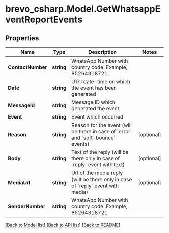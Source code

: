 # brevo_csharp.Model.GetWhatsappEventReportEvents
## Properties

Name | Type | Description | Notes
------------ | ------------- | ------------- | -------------
**ContactNumber** | **string** | WhatsApp Number with country code. Example, 85264318721 | 
**Date** | **string** | UTC date-time on which the event has been generated | 
**MessageId** | **string** | Message ID which generated the event | 
**Event** | **string** | Event which occurred | 
**Reason** | **string** | Reason for the event (will be there in case of &#x60;error&#x60; and &#x60;soft-bounce&#x60; events) | [optional] 
**Body** | **string** | Text of the reply (will be there only in case of &#x60;reply&#x60; event with text) | [optional] 
**MediaUrl** | **string** | Url of the media reply (will be there only in case of &#x60;reply&#x60; event with media) | [optional] 
**SenderNumber** | **string** | WhatsApp Number with country code. Example, 85264318721 | 

[[Back to Model list]](../README.md#documentation-for-models) [[Back to API list]](../README.md#documentation-for-api-endpoints) [[Back to README]](../README.md)

